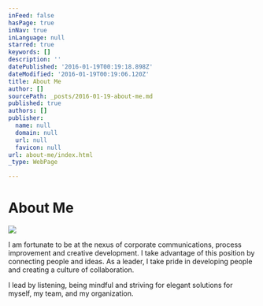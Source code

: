 ```yaml
---
inFeed: false
hasPage: true
inNav: true
inLanguage: null
starred: true
keywords: []
description: ''
datePublished: '2016-01-19T00:19:18.898Z'
dateModified: '2016-01-19T00:19:06.120Z'
title: About Me
author: []
sourcePath: _posts/2016-01-19-about-me.md
published: true
authors: []
publisher:
  name: null
  domain: null
  url: null
  favicon: null
url: about-me/index.html
_type: WebPage

---
```

# About Me
![](https://the-grid-user-content.s3-us-west-2.amazonaws.com/6d704b60-a64a-450e-a665-f382cb890a67.jpg)

I am fortunate to be at the nexus of corporate communications, process improvement and creative development. I take advantage of this position by connecting people and ideas. As a leader, I take pride in developing people and creating a culture of collaboration.

I lead by listening, being mindful and striving for elegant solutions for myself, my team, and my organization.